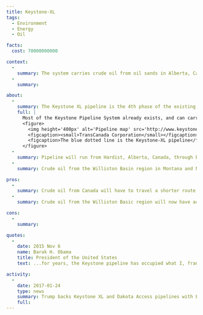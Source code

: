 ```yaml
---
title: Keystone-XL
tags:
  - Environment
  - Energy
  - Oil

facts:
  cost: 70000000000

context:
  -
    summary: The system carries crude oil from oil sands in Alberta, Canada to storage facilities in Oklahoma and to refineries in the Gulf Coast area.
  -
    summary:

about:
  -
    summary: The Keystone XL pipeline is the 4th phase of the existing Keystone Pipeline System
    full: |
      Most of the Keystone Pipeline System already exists, and can carry up to 600,000 barrels of oil per day. This is an expansion project.
      <figure>
        <img height='400px' alt='Pipeline map' src='http://www.keystone-xl.com/wp-content/uploads/2016/11/Transcanada-keystone-xl-map.jpg'/>
        <figcaption><small>TransCanada Corporation</small></figcaption>
        <figcaption>The blue dotted line is the Keystone-XL pipeline</figcaption>
      </figure>
  -
    summary: Pipeline will run from Hardist, Alberta, Canada, through Baker, Montana, and connects with the rest of the system at Steele City, Nebraska
  -
    summary: Crude oil from the Williston Basin region in Montana and North Dakota will be added to the pipeline as well (from Baker, Montana)

pros:
  -
    summary: Crude oil from Canada will have to travel a shorter route
  -
    summary: Crude oil from the Williston Basic region will now have access to the system

cons:
  -
    summary:

quotes:
  -
    date: 2015 Nov 6
    name: Barak H. Obama
    title: President of the United States
    text: ...for years, the Keystone pipeline has occupied what I, frankly, consider an overinflated role in our political discourse. It became a symbol too often used as a campaign cudgel by both parties rather than a serious policy matter. And all of this obscured the fact that this pipeline would neither be a silver bullet for the economy, as was promised by some, nor the express lane to climate disaster proclaimed by others...

activity:
  -
    date: 2017-01-24
    type: news
    summary: Trump backs Keystone XL and Dakota Access pipelines with Executive Order
    full:
---
```

